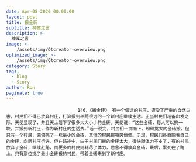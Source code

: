 ```yaml
---
date: Apr-08-2020 00:00:00
layout: post
title: 搬金砖
subtitle: 神寓之言
description: >-
  神寓之言
image: >-
    /assets/img/Qtcreator-overview.png
optimized_image: >-
    /assets/img/Qtcreator-overview.png
category: Story
tags:
  - blog
  - Story
author: Ron
paginate: true
---
```


							　　146，《搬金砖》 有一个偏远的村庄，遭受了严重的自然灾害，村民们不得已放弃村庄，打算搬到相距很远的一个新村庄继续生活。正当村民们准备出发之际，天使显现了，并且天上落下了很多大大小小的金砖。天使说：“这些金砖，每人可以挑一块，并搬到新村庄，作为新村庄的生活费。”话一说完，村民们一拥而上，纷纷挑大的金砖搬，但只有一个村民，偏偏挑了一块最小的金砖，其他的村民都嘲笑他傻。于是，村民们各自搬着自己的金砖，向新村庄行进。但在路途中，由于村民们搬的金砖太大，很快就体力不支了，有的村民放弃了金砖，继续赶路，而更多的村民则耗尽了体力，也舍不得放弃金砖，最后，累死在了路上。只有那位挑了最小金砖搬的村民，带着金砖来到了新村庄。
							
							
						
